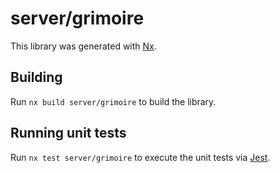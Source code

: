# server/grimoire

This library was generated with [Nx](https://nx.dev).

## Building

Run `nx build server/grimoire` to build the library.

## Running unit tests

Run `nx test server/grimoire` to execute the unit tests via [Jest](https://jestjs.io).
